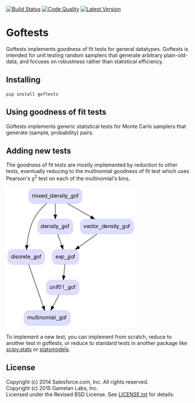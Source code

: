 [![Build Status](https://travis-ci.org/posterior/goftests.svg?branch=master)](https://travis-ci.org/posterior/goftests)
[![Code Quality](http://img.shields.io/scrutinizer/g/posterior/goftests.svg)](https://scrutinizer-ci.com/g/posterior/goftests/code-structure/master/hot-spots)
[![Latest Version](https://badge.fury.io/py/goftests.svg)](https://pypi.python.org/pypi/goftests)

# Goftests

Goftests implements goodness of fit tests for general datatypes.
Goftests is intended for unit testing random samplers that generate arbitrary
plain-old-data, and focuses on robustness rather than statistical efficiency.

## Installing

    pip install goftests

## Using goodness of fit tests

Goftests implements generic statistical tests for Monte Carlo samplers that
generate (sample, probability) pairs.

## Adding new tests

The goodness of fit tests are mostly implemented by reduction to other tests,
eventually reducing to the multinomial goodness of fit test which uses Pearson's &chi;<sup>2</sup> test on each of the multinomial's bins.

![Reductions](/doc/reductions.png)

To implement a new test, you can implement from scratch,
reduce to another test in goftests,
or reduce to standard tests in another package like
[scipy.stats](http://docs.scipy.org/doc/scipy/reference/stats.html#statistical-functions)
or 
[statsmodels](http://statsmodels.sourceforge.net/stable/stats.html#goodness-of-fit-tests-and-measures).

## License

Copyright (c) 2014 Salesforce.com, Inc. All rights reserved. <br/>
Copyright (c) 2015 Gamelan Labs, Inc. <br/>
Licensed under the Revised BSD License.
See [LICENSE.txt](LICENSE.txt) for details.
